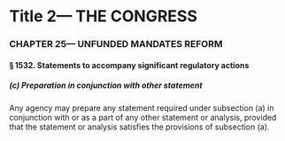
# Title 2— THE CONGRESS
### CHAPTER 25— UNFUNDED MANDATES REFORM
#### § 1532. Statements to accompany significant regulatory actions
##### (c) Preparation in conjunction with other statement

Any agency may prepare any statement required under subsection (a) in conjunction with or as a part of any other statement or analysis, provided that the statement or analysis satisfies the provisions of subsection (a).
